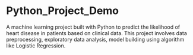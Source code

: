 # Python_Project_Demo
A machine learning project built with Python to predict the likelihood of heart disease in patients based on clinical data. This project involves data preprocessing, exploratory data analysis, model building using algorithm like Logistic Regression.
